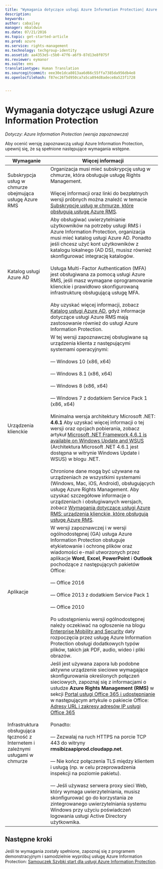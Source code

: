 ```yaml
---
title: "Wymagania dotyczące usługi Azure Information Protection| Azure RMS"
description: 
keywords: 
author: cabailey
manager: mbaldwin
ms.date: 07/21/2016
ms.topic: get-started-article
ms.prod: azure
ms.service: rights-management
ms.technology: techgroup-identity
ms.assetid: aa4353e5-c5b0-47f6-a6f9-87d13e8f075f
ms.reviewer: eymanor
ms.suite: ems
translationtype: Human Translation
ms.sourcegitcommit: eee30e1dca8013aa6d66c55ffa7385da956db4e8
ms.openlocfilehash: f87ec26f5d950ca7a5ca894d8adece8a523f1728


---
```


# Wymagania dotyczące usługi Azure Information Protection

*Dotyczy: Azure Information Protection (wersja zapoznawcza)*


Aby ocenić wersję zapoznawczą usługi Azure Information Protection, upewnij się, że są spełnione następujące wymagania wstępne. 

|Wymaganie|Więcej informacji|
|---------------|--------------------|
|Subskrypcja usług w chmurze obejmująca usługę Azure RMS|Organizacja musi mieć subskrypcję usług w chmurze, która obsługuje usługę Rights Management.<br /><br />Więcej informacji oraz linki do bezpłatnych wersji próbnych można znaleźć w temacie [Subskrypcje usług w chmurze, które obsługują usługę Azure RMS](../get-started/requirements-subscriptions.md).|
|Katalog usługi Azure AD|Aby obsługiwać uwierzytelnianie użytkowników na potrzeby usługi RMS i Azure Information Protection, organizacja musi mieć katalog usługi Azure AD. Ponadto jeśli chcesz użyć kont użytkowników z katalogu lokalnego (AD DS), musisz również skonfigurować integrację katalogów.<br /><br />Usługa Multi-Factor Authentication (MFA) jest obsługiwana za pomocą usługi Azure RMS, jeśli masz wymagane oprogramowanie klienckie i prawidłowo skonfigurowaną infrastrukturę obsługującą usługę MFA.<br /><br />Aby uzyskać więcej informacji, zobacz [Katalog usługi Azure AD](../get-started/requirements-azure-ad.md), gdyż informacje dotyczące usługi Azure RMS mają zastosowanie również do usługi Azure Information Protection.|
|Urządzenia klienckie|W tej wersji zapoznawczej obsługiwane są urządzenia klienta z następującymi systemami operacyjnymi:<br /><br />— Windows 10 (x86, x64)<br /><br />— Windows 8.1 (x86, x64)<br /><br />— Windows 8 (x86, x64)<br /><br />— Windows 7 z dodatkiem Service Pack 1 (x86, x64)<br /><br />Minimalna wersja architektury Microsoft .NET: **4.6.1** Aby uzyskać więcej informacji o tej wersji oraz opcjach pobierania, zobacz artykuł [Microsoft .NET Framework 4.6.1 is available on Windows Update and WSUS](https://blogs.msdn.microsoft.com/dotnet/2016/01/26/microsoft-net-framework-4-6-1-is-available-on-windows-update-and-wsus/) (Architektura Microsoft .NET 4.6.1 jest dostępna w witrynie Windows Update i WSUS) w blogu .NET.<br /><br />Chronione dane mogą być używane na urządzeniach ze wszystkimi systemami (Windows, Mac, iOS, Android), obsługujących usługę Azure Rights Management. Aby uzyskać szczegółowe informacje o urządzeniach i obsługiwanych wersjach, zobacz [Wymagania dotyczące usługi Azure RMS: urządzenia klienckie, które obsługują usługę Azure RMS](../get-started/requirements-client-devices.md).|
|Aplikacje|W wersji zapoznawczej i w wersji ogólnodostępnej (GA) usługa Azure Information Protection obsługuje etykietowanie i ochronę plików oraz wiadomości e-mail utworzonych przez aplikacje **Word**, **Excel**, **PowerPoint** i **Outlook** pochodzące z następujących pakietów Office:<br /><br />— Office 2016<br /><br />— Office 2013 z dodatkiem Service Pack 1<br /><br />— Office 2010<br /><br />Po udostępnieniu wersji ogólnodostępnej należy oczekiwać na ogłoszenie na blogu [Enterprise Mobility and Security](https://blogs.technet.microsoft.com/enterprisemobility/?product=azure-rights-management-services) daty rozpoczęcia przez usługę Azure Information Protection obsługi dodatkowych typów plików, takich jak PDF, audio, wideo i pliki obrazów.|
|Infrastruktura obsługująca łączność z Internetem i zależnymi usługami w chmurze|Jeśli jest używana zapora lub podobne aktywne urządzenie sieciowe wymagające skonfigurowania określonych połączeń sieciowych, zapoznaj się z informacjami o usłudze **Azure Rights Management (RMS)** w sekcji [Portal usługi Office 365 i udostępnianie](https://support.office.com/article/Office-365-URLs-and-IP-address-ranges-8548a211-3fe7-47cb-abb1-355ea5aa88a2#BKMK_Portal-identity) w następującym artykule o pakiecie Office: [Adresy URL i zakresy adresów IP usługi Office 365](https://support.office.com/en-US/article/Office-365-URLs-and-IP-address-ranges-8548a211-3fe7-47cb-abb1-355ea5aa88a2)<br /><br />Ponadto:<br /><br />— Zezwalaj na ruch HTTPS na porcie TCP 443 do witryny **rmsibizaapiprod.cloudapp.net**.<br /><br />— Nie kończ połączenia TLS między klientem i usługą (np. w celu przeprowadzenia inspekcji na poziomie pakietu). <br /><br />— Jeśli używasz serwera proxy sieci Web, który wymaga uwierzytelniania, musisz skonfigurować go do korzystania ze zintegrowanego uwierzytelniania systemu Windows przy użyciu poświadczeń logowania usługi Active Directory użytkownika.|

## Następne kroki

Jeśli te wymagania zostały spełnione, zapoznaj się z programem demonstracyjnym i samodzielnie wypróbuj usługę Azure Information Protection: [Samouczek Szybki start dla usługi Azure Information Protection](infoprotect-quick-start-tutorial.md).




<!--HONumber=Jul16_HO3-->


